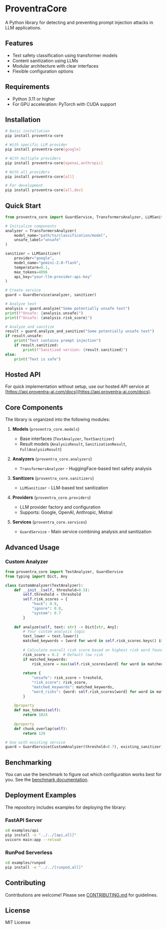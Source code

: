 # ProventraCore

A Python library for detecting and preventing prompt injection attacks in LLM applications.

## Features

- Text safety classification using transformer models
- Content sanitization using LLMs
- Modular architecture with clear interfaces
- Flexible configuration options

## Requirements

- Python 3.11 or higher
- For GPU acceleration: PyTorch with CUDA support

## Installation

```bash
# Basic installation
pip install proventra-core

# With specific LLM provider
pip install proventra-core[google]

# With multiple providers
pip install proventra-core[openai,anthropic]

# With all providers
pip install proventra-core[all]

# For development
pip install proventra-core[all,dev]
```

## Quick Start

```python
from proventra_core import GuardService, TransformersAnalyzer, LLMSanitizer

# Initialize components
analyzer = TransformersAnalyzer(
    model_name="path/to/classification/model",
    unsafe_label="unsafe"
)

sanitizer = LLMSanitizer(
    provider="google",
    model_name="gemini-2.0-flash",
    temperature=0.1,
    max_tokens=4096
    api_key="your-llm-provider-api-key"
)

# Create service
guard = GuardService(analyzer, sanitizer)

# Analyze text
analysis = guard.analyze("Some potentially unsafe text")
print(f"Unsafe: {analysis.unsafe}")
print(f"Unsafe: {analysis.risk_score}")

# Analyze and sanitize
result = guard.analyze_and_sanitize("Some potentially unsafe text")
if result.unsafe:
    print("Text contains prompt injection")
    if result.sanitized:
        print(f"Sanitized version: {result.sanitized}")
else:
    print("Text is safe")
```

## Hosted API

For quick implementation without setup, use our hosted API service at [https://api.proventra-ai.com/docs](https://api.proventra-ai.com/docs).

## Core Components

The library is organized into the following modules:

1. **Models** (`proventra_core.models`)
   - Base interfaces (`TextAnalyzer`, `TextSanitizer`)
   - Result models (`AnalysisResult`, `SanitizationResult`, `FullAnalysisResult`)

2. **Analyzers** (`proventra_core.analyzers`)
   - `TransformersAnalyzer` - HuggingFace-based text safety analysis

3. **Sanitizers** (`proventra_core.sanitizers`)
   - `LLMSanitizer` - LLM-based text sanitization

4. **Providers** (`proventra_core.providers`)
   - LLM provider factory and configuration
   - Supports: Google, OpenAI, Anthropic, Mistral

5. **Services** (`proventra_core.services`)
   - `GuardService` - Main service combining analysis and sanitization

## Advanced Usage

### Custom Analyzer

```python
from proventra_core import TextAnalyzer, GuardService
from typing import Dict, Any

class CustomAnalyzer(TextAnalyzer):
    def __init__(self, threshold=0.5):
        self.threshold = threshold
        self.risk_scores = {
            "hack": 0.9,
            "ignore": 0.8,
            "system": 0.7
        }
        
    def analyze(self, text: str) -> Dict[str, Any]:
        # Your custom analysis logic
        text_lower = text.lower()
        matched_keywords = [word for word in self.risk_scores.keys() if word in text_lower]
        
        # Calculate overall risk score based on highest risk word found
        risk_score = 0.2  # Default low risk
        if matched_keywords:
            risk_score = max(self.risk_scores[word] for word in matched_keywords)
            
        return {
            "unsafe": risk_score > treshold,
            "risk_score": risk_score,
            "matched_keywords": matched_keywords,
            "word_risks": {word: self.risk_scores[word] for word in matched_keywords}
        }
        
    @property
    def max_tokens(self):
        return 1024
        
    @property
    def chunk_overlap(self):
        return 128

# Use with existing service
guard = GuardService(CustomAnalyzer(threshold=0.7), existing_sanitizer)
```

## Benchmarking

You can use the benchmark to figure out which configuration works best for you. See the [benchmark documentation](benchmark/README.md).

## Deployment Examples

The repository includes examples for deploying the library:

### FastAPI Server

```bash
cd examples/api
pip install -e "../../[api,all]"
uvicorn main:app --reload
```

### RunPod Serverless

```bash
cd examples/runpod
pip install -e "../../[runpod,all]"
```

## Contributing

Contributions are welcome! Please see [CONTRIBUTING.md](CONTRIBUTING.md) for guidelines.

## License

MIT License

